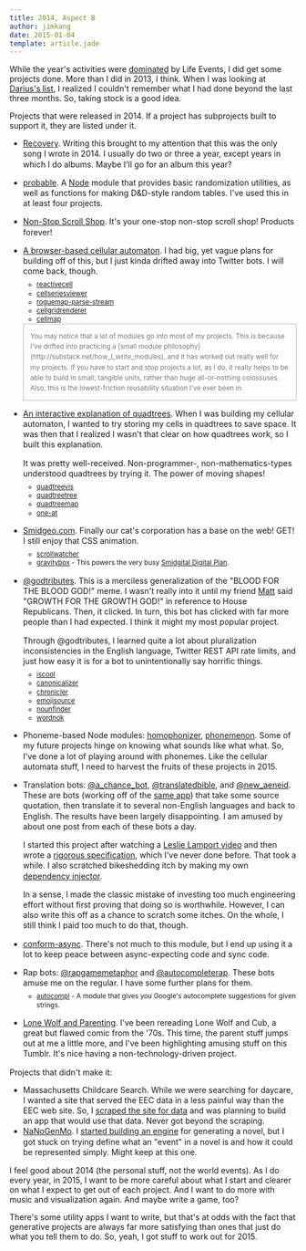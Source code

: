 ```yaml
---
title: 2014, Aspect B
author: jimkang
date: 2015-01-04
template: article.jade
---
```


<style>
li p {
  margin-bottom: 0.5em;
}

li {
  line-height: 1.3em;
  padding-left: 0;
}

ul {
  margin-top: 0.5em;
}

ul li ul li {
  font-size: smaller
}

.aside {
  border: 1px gray dotted;
  font-size: smaller;
  padding: 1em;
  color: #777;
}

</style>

While the year's activities were [dominated](../2014-aspect-a/) by Life Events, I did get some projects done. More than I did in 2013, I think. When I was looking at [Darius's list](https://gist.github.com/dariusk/aa4fc2da6f47eaed63db), I realized I couldn't remember what I had done beyond the last three months. So, taking stock is a good idea.

<span class="more"></span>

Projects that were released in 2014. If a project has subprojects built to support it, they are listed under it.

- [Recovery](https://soundcloud.com/isilence/recovery). Writing this brought to my attention that this was the only song I wrote in 2014. I usually do two or three a year, except years in which I do albums. Maybe I'll go for an album this year?
- [probable](https://github.com/jimkang/probable). A [Node](http://nodejs.org/) module that provides basic randomization utilities, as well as functions for making D&D-style random tables. I've used this in at least four projects.
- [Non-Stop Scroll Shop](http://nonstopscrollshop.com/). It's your one-stop non-stop scroll shop! Products forever!
- [A browser-based cellular automaton](http://jimkang.com/reactivecell/example/liquid.html). I had big, yet vague plans for building off of this, but I just kinda drifted away into Twitter bots. I will come back, though.
  - [reactivecell](https://github.com/jimkang/reactivecell)
  - [cellseriesviewer](https://github.com/jimkang/cellseriesviewer)
  - [roguemap-parse-stream](https://github.com/jimkang/roguemap-parse-stream)
  - [cellgridrenderer](https://github.com/jimkang/cellgridrenderer)
  - [cellmap](https://github.com/jimkang/cellmap)

  <div class="aside">You may notice that a lot of modules go into most of my projects. This is because I've drifted into practicing a [small module philosophy](http://substack.net/how_I_write_modules), and it has worked out really well for my projects. If you have to start and stop projects a lot, as I do, it really helps to be able to build in small, tangible units, rather than huge all-or-nothing colossuses. Also, this is the lowest-friction reusability situation I've ever been in.</div>
- [An interactive explanation of quadtrees](http://jimkang.com/quadtreevis). When I was building my cellular automaton, I wanted to try storing my cells in quadtrees to save space. It was then that I realized I wasn't that clear on how quadtrees work, so I built this explanation.

  It was pretty well-received. Non-programmer-, non-mathematics-types understood quadtrees by trying it. The power of moving shapes!
  - [quadtreevis](https://github.com/jimkang/quadtreevis)
  - [quadtreetree](https://github.com/jimkang/quadtreetree)
  - [quadtreemap](https://github.com/jimkang/quadtreemap)
  - [one-at](https://github.com/jimkang/one-at)

- [Smidgeo.com](http://smidgeo.com/). Finally our cat's corporation has a base on the web! GET! I still enjoy that CSS animation.
  - [scrollwatcher](https://github.com/jimkang/scrollwatcher)
  - [gravitybox](https://github.com/jimkang/gravitybox) - This powers the very busy [Smidgital Digital Plan](http://smidgeo.com/plan/).
- [@godtributes](https://twitter.com/godtributes). This is a merciless generalization of the "BLOOD FOR THE BLOOD GOD!" meme. I wasn't really into it until my friend [Matt](http://nynex.hydrogenproject.com/) said "GROWTH FOR THE GROWTH GOD!" in reference to House Republicans. Then, it clicked. In turn, this bot has clicked with far more people than I had expected. I think it might my most popular project.

  Through @godtributes, I learned quite a lot about pluralization inconsistencies in the English language, Twitter REST API rate limits, and just how easy it is for a bot to unintentionally say horrific things.
  - [iscool](https://github.com/jimkang/iscool)
  - [canonicalizer](https://github.com/jimkang/canonicalizer)
  - [chronicler](https://github.com/jimkang/chronicler)
  - [emojisource](https://github.com/jimkang/emojisource)
  - [nounfinder](https://github.com/jimkang/nounfinder)
  - [wordnok](https://github.com/jimkang/wordnok)
- Phoneme-based Node modules: [homophonizer](https://github.com/jimkang/homophonizer), [phonemenon](https://github.com/jimkang/phonemenon). Some of my future projects hinge on knowing what sounds like what what. So, I've done a lot of playing around with phonemes. Like the cellular automata stuff, I need to harvest the fruits of these projects in 2015.
- Translation bots: [@a_chance_bot](https://twitter.com/a_chance_bot), [@translatedbible](https://twitter.com/translatedbible), and [@new_aeneid](https://twitter.com/new_aeneid). These are bots (working off of the [same app](https://github.com/jimkang/lossyfortunes)) that take some source quotation, then translate it to several non-English languages and back to English. The results have been largely disappointing. I am amused by about one post from each of these bots a day.

  I started this project after watching a [Leslie Lamport video](https://www.youtube.com/watch?v=-4Yp3j_jk8Q) and then wrote a [rigorous specification](https://github.com/jimkang/lossyfortunes#specification), which I've never done before. That took a while. I also scratched bikeshedding itch by making my own [dependency injector](https://github.com/jimkang/wardboss).

  In a sense, I made the classic mistake of investing too much engineering effort without first proving that doing so is worthwhile. However, I can also write this off as a chance to scratch some itches. On the whole, I still think I paid too much to do that, though.
- [conform-async](https://github.com/jimkang/conform-async). There's not much to this module, but I end up using it a lot to keep peace between async-expecting code and sync code.
- Rap bots: [@rapgamemetaphor](https://twitter.com/rapgamemetaphor) and [@autocompleterap](https://twitter.com/autocompleterap). These bots amuse me on the regular. I have some further plans for them.
  - [autocompl](https://github.com/jimkang/autocompl) - A module that gives you Google's autocomplete suggestions for given strings.
- [Lone Wolf and Parenting](http://lonewolfandparenting.tumblr.com/). I've been rereading Lone Wolf and Cub, a great but flawed comic from the '70s. This time, the parent stuff jumps out at me a little more, and I've been highlighting amusing stuff on this Tumblr. It's nice having a non-technology-driven project.

Projects that didn't make it:

- Massachusetts Childcare Search. While we were searching for daycare, I wanted a site that served the EEC data in a less painful way than the EEC web site. So, I [scraped the site for data](http://masschildcaredata.github.io/) and was planning to build an app that would use that data. Never got beyond the scraping.
- [NaNoGenMo](https://github.com/dariusk/NaNoGenMo-2014). I [started building an engine](https://github.com/jimkang/novelrrbot) for generating a novel, but I got stuck on trying define what an "event" in a novel is and how it could be represented simply. Might keep at this one.

I feel good about 2014 (the personal stuff, not the world events). As I do every year, in 2015, I want to be more careful about what I start and clearer on what I expect to get out of each project. And I want to do more with music and visualization again. And maybe write a game, too?

There's some utility apps I want to write, but that's at odds with the fact that generative projects are always far more satisfying than ones that just do what you tell them to do. So, yeah, I got stuff to work out for 2015.
